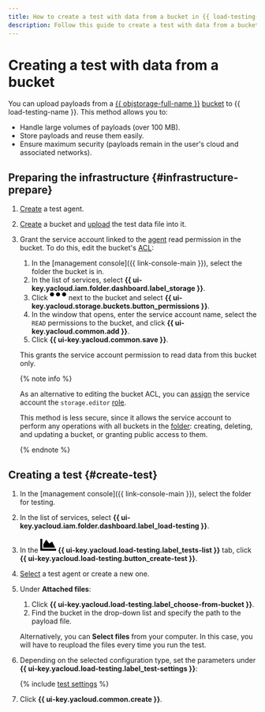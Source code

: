 ```yaml
---
title: How to create a test with data from a bucket in {{ load-testing-full-name }}
description: Follow this guide to create a test with data from a bucket.
---
```


# Creating a test with data from a bucket

You can upload payloads from a [{{ objstorage-full-name }}](../../storage/) [bucket](../../storage/concepts/bucket.md) to {{ load-testing-name }}. This method allows you to:
* Handle large volumes of payloads (over 100 MB).
* Store payloads and reuse them easily.
* Ensure maximum security (payloads remain in the user's cloud and associated networks).

## Preparing the infrastructure {#infrastructure-prepare}

1. [Create](create-agent.md) a test agent.
1. [Create](../../storage/operations/buckets/create.md) a bucket and [upload](../../storage/operations/objects/upload.md) the test data file into it.
1. Grant the service account linked to the [agent](../concepts/agent.md) read permission in the bucket. To do this, edit the bucket's [ACL](../../storage/concepts/acl.md):
    1. In the [management console]({{ link-console-main }}), select the folder the bucket is in.
    1. In the list of services, select **{{ ui-key.yacloud.iam.folder.dashboard.label_storage }}**.
    1. Click ![image](../../_assets/horizontal-ellipsis.svg) next to the bucket and select **{{ ui-key.yacloud.storage.buckets.button_permissions }}**.
    1. In the window that opens, enter the service account name, select the `READ` permissions to the bucket, and click **{{ ui-key.yacloud.common.add }}**.
    1. Click **{{ ui-key.yacloud.common.save }}**.

    This grants the service account permission to read data from this bucket only.

    {% note info %}

    As an alternative to editing the bucket ACL, you can [assign](../../iam/operations/roles/grant.md) the service account the `storage.editor` [role](../../storage/security/#storage-editor). 

    This method is less secure, since it allows the service account to perform any operations with all buckets in the [folder](../../resource-manager/concepts/resources-hierarchy.md#folder): creating, deleting, and updating a bucket, or granting public access to them.

    {% endnote %}

## Creating a test {#create-test}


1. In the [management console]({{ link-console-main }}), select the folder for testing.
1. In the list of services, select **{{ ui-key.yacloud.iam.folder.dashboard.label_load-testing }}**.
1. In the ![image](../../_assets/load-testing/test.svg) **{{ ui-key.yacloud.load-testing.label_tests-list }}** tab, click **{{ ui-key.yacloud.load-testing.button_create-test }}**.
1. [Select](../concepts/agent-select.md) a test agent or create a new one.
1. Under **Attached files**:
    1. Click **{{ ui-key.yacloud.load-testing.label_choose-from-bucket }}**.
    1. Find the bucket in the drop-down list and specify the path to the payload file.

    Alternatively, you can **Select files** from your computer. In this case, you will have to reupload the files every time you run the test.

1. Depending on the selected configuration type, set the parameters under **{{ ui-key.yacloud.load-testing.label_test-settings }}**:

    {% include [test settings](../../_includes/load-testing/test-settings.md) %}

1. Click **{{ ui-key.yacloud.common.create }}**.